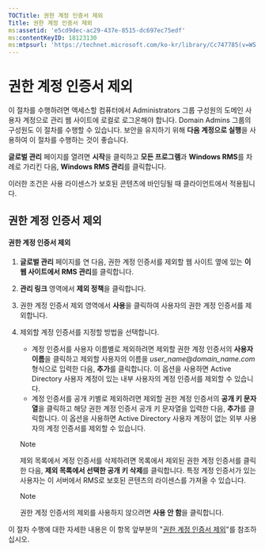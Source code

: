 ```yaml
---
TOCTitle: 권한 계정 인증서 제외
Title: 권한 계정 인증서 제외
ms:assetid: 'e5cd9dec-ac29-437e-8515-dc697ec75edf'
ms:contentKeyID: 18123130
ms:mtpsurl: 'https://technet.microsoft.com/ko-kr/library/Cc747785(v=WS.10)'
---
```


권한 계정 인증서 제외
=====================

이 절차를 수행하려면 액세스할 컴퓨터에서 Administrators 그룹 구성원의 도메인 사용자 계정으로 관리 웹 사이트에 로컬로 로그온해야 합니다. Domain Admins 그룹의 구성원도 이 절차를 수행할 수 있습니다. 보안을 유지하기 위해 **다음 계정으로 실행**을 사용하여 이 절차를 수행하는 것이 좋습니다.

**글로벌 관리** 페이지를 열려면 **시작**을 클릭하고 **모든 프로그램**과 **Windows RMS**를 차례로 가리킨 다음, **Windows RMS 관리**를 클릭합니다.

이러한 조건은 사용 라이센스가 보호된 콘텐츠에 바인딩될 때 클라이언트에서 적용됩니다.

권한 계정 인증서 제외
---------------------

#### 권한 계정 인증서 제외

1.  **글로벌 관리** 페이지를 연 다음, 권한 계정 인증서를 제외할 웹 사이트 옆에 있는 **이 웹 사이트에서 RMS 관리**를 클릭합니다.

2.  **관리 링크** 영역에서 **제외 정책**을 클릭합니다.

3.  권한 계정 인증서 제외 영역에서 **사용**을 클릭하여 사용자의 권한 계정 인증서를 제외합니다.

4.  제외할 계정 인증서를 지정할 방법을 선택합니다.

    -   계정 인증서를 사용자 이름별로 제외하려면 제외할 권한 계정 인증서의 **사용자 이름**을 클릭하고 제외할 사용자의 이름을 *user\_name*@*domain\_name.com* 형식으로 입력한 다음, **추가**를 클릭합니다. 이 옵션을 사용하면 Active Directory 사용자 계정이 있는 내부 사용자의 계정 인증서를 제외할 수 있습니다.
    -   계정 인증서를 공개 키별로 제외하려면 제외할 권한 계정 인증서의 **공개 키 문자열**을 클릭하고 해당 권한 계정 인증서 공개 키 문자열을 입력한 다음, **추가**를 클릭합니다. 이 옵션을 사용하면 Active Directory 사용자 계정이 없는 외부 사용자의 계정 인증서를 제외할 수 있습니다.

    > [!Note]  
    > 제외 목록에서 계정 인증서를 삭제하려면 목록에서 제외된 권한 계정 인증서를 클릭한 다음, **제외 목록에서 선택한 공개 키 삭제**를 클릭합니다. 특정 계정 인증서가 있는 사용자는 이 서버에서 RMS로 보호된 콘텐츠의 라이센스를 가져올 수 있습니다. 


    > [!Note]  
    > 권한 계정 인증서의 제외를 사용하지 않으려면 **사용 안 함**을 클릭합니다. 


이 절차 수행에 대한 자세한 내용은 이 항목 앞부분의 "[권한 계정 인증서 제외](https://technet.microsoft.com/cba5e901-942c-4d06-9865-e6c4648c95e6)"를 참조하십시오.
